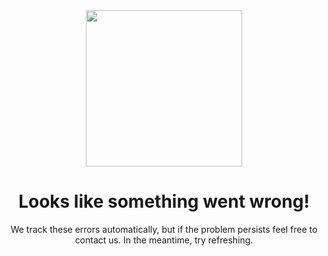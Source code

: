<div align="center">
  <img width="250" height="250" src="https://i.loli.net/2020/07/13/fcvXem3bxpgID8O.png" />
</div>



<h1 align="center">Looks like something went wrong!</h1>
<p align="center">We track these errors automatically, but if the problem persists feel free to contact us. In the meantime, try refreshing.</p>
